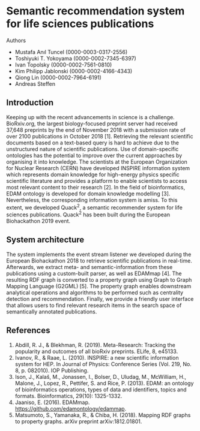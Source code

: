 # Semantic recommendation system for life sciences publications

Authors

- Mustafa Anıl Tuncel (0000-0003-0317-2556)
- Toshiyuki T. Yokoyama (0000-0002-7345-6397)
- Ivan Topolsky (0000-0002-7561-0810)
- Kim Philipp Jablonski (0000-0002-4166-4343)
- Qiong Lin (0000-0002-7964-6191)
- Andreas Steffen

## Introduction

Keeping up with the recent advancements in science is a challenge. BioRxiv.org, the largest biology-focused preprint server had received 37,648 preprints by the end of November 2018 with a submission rate of over 2100 publications in October 2018 [1]. Retrieving the relevant scientific documents based on a text-based query is hard to achieve due to the unstructured nature of scientific publications. Use of domain-specific ontologies has the potential to improve over the current approaches by organising it into knowledge. The scientists at the European Organization for Nuclear Research (CERN) have developed INSPIRE information system which represents domain knowledge for high-energy physics specific scientific literature and provides a platform to enable scientists to access most relevant content to their research [2]. In the field of bioinformatics, EDAM ontology is developed for domain knowledge modelling [3]. Nevertheless, the corresponding information system is amiss. To this extent, we developed Quack<sup>2</sup>, a semantic recommender system for life sciences publications. Quack<sup>2</sup> has been built during the European Biohackathon 2019 event.

## System architecture

The system implements the event stream listener we developed during the European Biohackathon 2018 to retrieve scientific publications in real-time. Afterwards, we extract meta- and semantic-information from these publications using a custom-built parser, as well as EDAMmap [4]. The resulting RDF graph is converted to a property graph using Graph to Graph Mapping Language (G2GML) [5]. The property graph enables downstream analytical operations and algorithms to be performed such as centrality detection and recommendation. Finally, we provide a friendly user interface that allows users to find relevant research items in the search space of semantically annotated publications.

## References

1. Abdill, R. J., & Blekhman, R. (2019). Meta-Research: Tracking the popularity and outcomes of all bioRxiv preprints. ELife, 8, e45133.
2. Ivanov, R., & Raae, L. (2010). INSPIRE: a new scientific information system for HEP. In Journal of Physics: Conference Series (Vol. 219, No. 8, p. 082010). IOP Publishing.
3. Ison, J., Kalaš, M., Jonassen, I., Bolser, D., Uludag, M., McWilliam, H., Malone, J., Lopez, R., Pettifer, S. and Rice, P. (2013). EDAM: an ontology of bioinformatics operations, types of data and identifiers, topics and formats. Bioinformatics, 29(10): 1325-1332.
4. Jaaniso, E. (2016). EDAMmap. https://github.com/edamontology/edammap.
5. Matsumoto, S., Yamanaka, R., & Chiba, H. (2018). Mapping RDF graphs to property graphs. arXiv preprint arXiv:1812.01801.